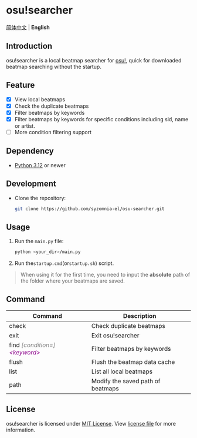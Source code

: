 # osu!searcher

[简体中文](README.md) | **English**

## Introduction

osu!searcher is a local beatmap searcher for [osu!](https://osu.ppy.sh), quick for downloaded beatmap searching without
the startup.

## Feature

- [x] View local beatmaps
- [x] Check the duplicate beatmaps
- [x] Filter beatmaps by keywords
- [x] Filter beatmaps by keywords for specific conditions including sid, name or artist.
- [ ] More condition filtering support

## Dependency

- [Python 3.12](https://www.python.org/downloads) or newer

## Development

- Clone the repository:

  ```bash
  git clone https://github.com/syzomnia-el/osu-searcher.git
  ```

## Usage

1. Run the `main.py` file:

   ```bash
   python <your_dir>/main.py
   ```

2. Run the`startup.cmd`(or`startup.sh`) script.

> When using it for the first time,
> you need to input the **absolute** path of the folder where your beatmaps are saved.

## Command

| Command                                                                                   | Description                       |
|-------------------------------------------------------------------------------------------|-----------------------------------|
| check                                                                                     | Check duplicate beatmaps          |
| exit                                                                                      | Exit osu!searcher                 |
| find *<font color=grey>[condition=]</font><font color=darkmagenta>&lt;keyword&gt;</font>* | Filter beatmaps by keywords       |
| flush                                                                                     | Flush the beatmap data cache      |
| list                                                                                      | List all local beatmaps           |
| path                                                                                      | Modify the saved path of beatmaps |

## License

osu!searcher is licensed under [MIT License](https://opensource.org/licenses/MIT).
View [license file](LICENSE) for more information.
